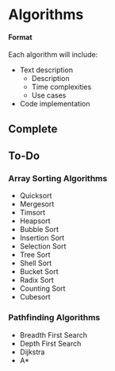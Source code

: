 #  Algorithms

#### Format

Each algorithm will include:
- Text description
  - Description
  - Time complexities
  - Use cases
- Code implementation

## Complete



## To-Do

### Array Sorting Algorithms

- Quicksort
- Mergesort
- Timsort
- Heapsort
- Bubble Sort
- Insertion Sort
- Selection Sort
- Tree Sort
- Shell Sort
- Bucket Sort
- Radix Sort
- Counting Sort
- Cubesort

### Pathfinding Algorithms

- Breadth First Search
- Depth First Search
- Dijkstra
- A*

